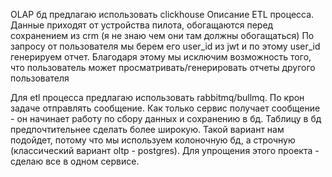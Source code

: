 OLAP бд предлагаю использовать clickhouse
Описание ETL процесса.
Данные приходят от устройства пилота, обогащаются перед сохранением из crm (я не знаю чем они там должны обогащаться)
По запросу от пользователя мы берем его user_id из jwt и по этому user_id генерируем отчет. Благодаря этому мы исключим возможность того, что пользователь может просматривать/генерировать отчеты другого пользователя

Для etl процесса предлагаю использовать rabbitmq/bullmq. По крон задаче отправлять сообщение. Как только сервис получает сообщение - он начинает работу по сбору данных и сохранению в бд. Таблицу в бд предпочтительнее сделать более широкую. Такой вариант нам подойдет, потому что мы используем колоночную бд, а строчную (классический вариант oltp - postgres). Для упрощения этого проекта - сделаю все в одном сервисе.

